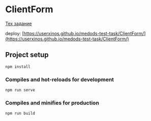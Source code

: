 # ClientForm

[Тех задание](/ClientForm/тз.txt)

deploy: [https://userxinos.github.io/medods-test-task/ClientForm/](https://userxinos.github.io/medods-test-task/ClientForm/)


## Project setup
```
npm install
```

### Compiles and hot-reloads for development
```
npm run serve
```

### Compiles and minifies for production
```
npm run build
```
